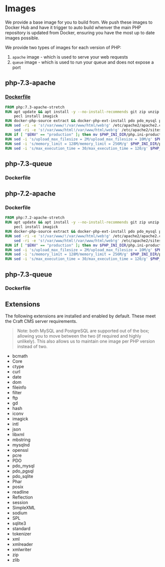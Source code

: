 # Images

We provide a base image for you to build from. We push these images to Docker Hub and have it trigger to auto build whenver the main PHP repository is updated from Docker, ensuring you have the most up to date images possible.

We provide two types of images for each version of PHP:

1. `apache` image - which is used to serve your web requests
1. `queue` image - which is used to run your queue and does not expose a port

## php-7.3-apache

### [Dockerfile](https://github.com/deployingcraftcms/deployingcraftcms.com/blob/master/php7.2/Dockerfile)

```Dockerfile
FROM php:7.3-apache-stretch
RUN apt update && apt install -y --no-install-recommends git zip unzip zlib1g-dev libpng-dev libjpeg-dev libpq-dev libzip-dev libicu-dev libmagickwand-dev && \
    pecl install imagick
RUN docker-php-source extract && docker-php-ext-install pdo pdo_mysql pdo_pgsql intl zip bcmath gd && docker-php-ext-enable imagick && docker-php-source delete
RUN sed -ri -e 's!/var/www/!/var/www/html/web!g' /etc/apache2/apache2.conf /etc/apache2/conf-available/*.conf && \
    sed -ri -e 's!/var/www/html!/var/www/html/web!g' /etc/apache2/sites-available/*.conf && a2enmod rewrite
RUN if [ "$ENV" == "production" ]; then mv $PHP_INI_DIR/php.ini-production $PHP_INI_DIR/php.ini; else mv $PHP_INI_DIR/php.ini-development $PHP_INI_DIR/php.ini; fi
RUN sed -i 's/upload_max_filesize = 2M/upload_max_filesize = 10M/g' $PHP_INI_DIR/php.ini
RUN sed -i 's/memory_limit = 128M/memory_limit = 256M/g' $PHP_INI_DIR/php.ini
RUN sed -i 's/max_execution_time = 30/max_execution_time = 120/g' $PHP_INI_DIR/php.ini
```

## php-7.3-queue

### Dockerfile

## php-7.2-apache

### Dockerfile

```Dockerfile
FROM php:7.2-apache-stretch
RUN apt update && apt install -y --no-install-recommends git zip unzip zlib1g-dev libpng-dev libjpeg-dev libpq-dev libzip-dev libicu-dev libmagickwand-dev && \
    pecl install imagick
RUN docker-php-source extract && docker-php-ext-install pdo pdo_mysql pdo_pgsql intl zip bcmath gd && docker-php-ext-enable imagick && docker-php-source delete
RUN sed -ri -e 's!/var/www/!/var/www/html/web!g' /etc/apache2/apache2.conf /etc/apache2/conf-available/*.conf && \
    sed -ri -e 's!/var/www/html!/var/www/html/web!g' /etc/apache2/sites-available/*.conf && a2enmod rewrite
RUN if [ "$ENV" == "production" ]; then mv $PHP_INI_DIR/php.ini-production $PHP_INI_DIR/php.ini; else mv $PHP_INI_DIR/php.ini-development $PHP_INI_DIR/php.ini; fi
RUN sed -i 's/upload_max_filesize = 2M/upload_max_filesize = 10M/g' $PHP_INI_DIR/php.ini
RUN sed -i 's/memory_limit = 128M/memory_limit = 256M/g' $PHP_INI_DIR/php.ini
RUN sed -i 's/max_execution_time = 30/max_execution_time = 120/g' $PHP_INI_DIR/php.ini
```

## php-7.3-queue

### Dockerfile

## Extensions

The following extensions are installed and enabled by default. These meet the Craft CMS server requirements.

> Note: both MySQL and PostgreSQL are supported out of the box; allowing you to move between the two (if required and highly unlikely). This also allows us to maintain one image per PHP version instead of two.

- bcmath
- Core
- ctype
- curl
- date
- dom
- fileinfo
- filter
- ftp
- gd
- hash
- iconv
- imagick
- intl
- json
- libxml
- mbstring
- mysqlnd
- openssl
- pcre
- PDO
- pdo_mysql
- pdo_pgsql
- pdo_sqlite
- Phar
- posix
- readline
- Reflection
- session
- SimpleXML
- sodium
- SPL
- sqlite3
- standard
- tokenizer
- xml
- xmlreader
- xmlwriter
- zip
- zlib
